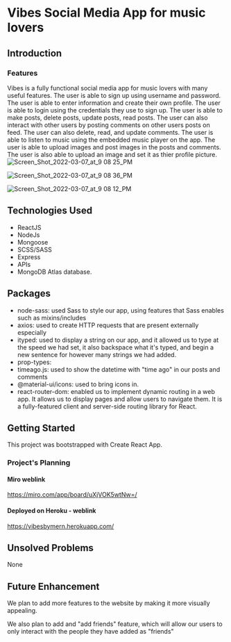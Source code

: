 # Vibes Social Media App for music lovers

## Introduction

### Features

Vibes is a fully functional social media app for music lovers with many useful features. The user is able to sign up using username and password. The user is able to enter information and create their own profile. The user is able to login using the credentials they use to sign up. The user is able to make posts, delete posts, update posts, read posts. The user can also interact with other users by posting comments on other users posts on feed. The user can also delete, read, and update comments. The user is able to listen to music using the embedded music player on the app. The user is able to upload images and post images in the posts and comments. The user is also able to upload an image and set it as thier profile picture.
![Screen_Shot_2022-03-07_at_9 08 25_PM](https://user-images.githubusercontent.com/88109038/157171324-e781febc-00fe-46f5-9ee1-f084f42fa456.png)

![Screen_Shot_2022-03-07_at_9 08 36_PM](https://user-images.githubusercontent.com/88109038/157171341-8e0e70b6-8643-4a37-9c53-761f4aaa9c30.png)

![Screen_Shot_2022-03-07_at_9 08 12_PM](https://user-images.githubusercontent.com/88109038/157171356-c572e680-115f-4a30-a5ca-df51e6f701c0.png)




## Technologies Used

- ReactJS
- NodeJs
- Mongoose
- SCSS/SASS
- Express
- APIs
- MongoDB Atlas database.

## Packages

- node-sass: used Sass to style our app, using features that Sass enables such as mixins/includes
- axios: used to create HTTP requests that are present externally especially
- ityped: used to display a string on our app, and it allowed us to type at the speed we had set, it also backspace what it's typed, and begin a new sentence for however many strings we had added.
- prop-types:
- timeago.js: used to show the datetime with "time ago" in our posts and comments
- @material-ui/icons: used to bring icons in.
- react-router-dom: enabled us to implement dynamic routing in a web app. It allows us to display pages and allow users to navigate them. It is a fully-featured client and server-side routing library for React.

## Getting Started

This project was bootstrapped with Create React App.

### Project's Planning

#### Miro weblink

https://miro.com/app/board/uXjVOK5wtNw=/

#### Deployed on Heroku - weblink

https://vibesbymern.herokuapp.com/

## Unsolved Problems

None

## Future Enhancement

We plan to add more features to the website by making it more visually appealing.

We also plan to add and "add friends" feature, which will allow our users to only interact with the people they have added as "friends"
